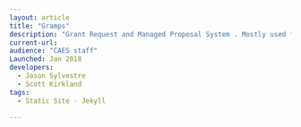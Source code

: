 ```yaml
---
layout: article
title: "Gramps"
description: "Grant Request and Managed Proposal System . Mostly used for Rustici RFP."
current-url: 
audience: "CAES staff"
Launched: Jan 2018
developers:
  - Jason Sylvestre
  - Scott Kirkland
tags: 
  - Static Site - Jekyll

---
```

